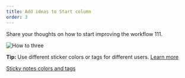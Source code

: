 ```yaml
---
title: Add ideas to Start column
order: 3
---
```


Share your thoughts on how to start improving the  workflow 111.

![How to three](https://realtimeboard.com/api/inspiration-center/dev/content/gif/Retro-three-step.jpg)

**Tip:** Use different sticker colors or tags for different users. [Learn more](https://help.realtimeboard.com/support/solutions/articles/11000036073-realtimeboard-plugin-for-confluence)

[Sticky notes colors and tags](howTo:sticky-note-colors-and-tags)
